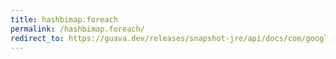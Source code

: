 ```yaml
---
title: hashbimap.foreach
permalink: /hashbimap.foreach/
redirect_to: https://guava.dev/releases/snapshot-jre/api/docs/com/google/common/collect/HashBiMap.html#forEach-java.util.function.BiConsumer-
---
```

